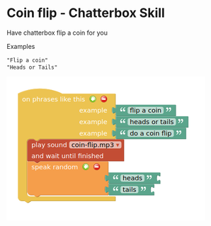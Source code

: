 
# Coin flip - Chatterbox Skill

Have chatterbox flip a coin for you


Examples

    "Flip a coin"
    "Heads or Tails"

![](flip_coin.png)

